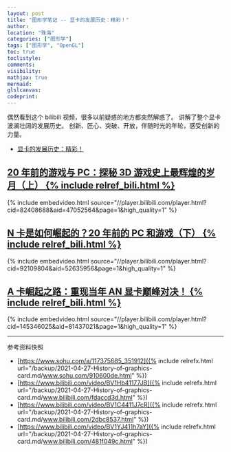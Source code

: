 ```yaml
---
layout: post
title: "图形学笔记 -- 显卡的发展历史：精彩！"
author:
location: "珠海"
categories: ["图形学"]
tags: ["图形学", "OpenGL"]
toc: true
toclistyle:
comments:
visibility:
mathjax: true
mermaid:
glslcanvas:
codeprint:
---
```


偶然看到这个 bilibili 视频，很多以前疑惑的地方都突然解惑了。
讲解了整个显卡波澜壮阔的发展历史。
创新、匠心、突破、开放，伴随时光的年轮，感受创新的力量。

* [显卡的发展历史：精彩！](https://www.sohu.com/a/117375685_351912)


## [20 年前的游戏与 PC：探秘 3D 游戏史上最辉煌的岁月（上） {% include relref_bili.html %}](https://www.bilibili.com/video/BV1Hb41177JB)

{% include embedvideo.html source="//player.bilibili.com/player.html?cid=82408688&aid=47052564&page=1&high_quality=1" %}


## [N 卡是如何崛起的？20 年前的 PC 和游戏（下） {% include relref_bili.html %}](https://www.bilibili.com/video/BV1C4411J7cR)

{% include embedvideo.html source="//player.bilibili.com/player.html?cid=92109804&aid=52635956&page=1&high_quality=1" %}


## [A 卡崛起之路：重现当年 AN 显卡巅峰对决！ {% include relref_bili.html %}](https://www.bilibili.com/video/BV1YJ411h7aY)

{% include embedvideo.html source="//player.bilibili.com/player.html?cid=145346025&aid=81437021&page=1&high_quality=1" %}

<hr class='reviewline'/>
<p class='reviewtip'><script type='text/javascript' src='{% include relref.html url="/assets/reviewjs/blogs/2021-04-27-History-of-graphics-card.md.js" %}'></script></p>
<font class='ref_snapshot'>参考资料快照</font>

- [https://www.sohu.com/a/117375685_351912]({% include relrefx.html url="/backup/2021-04-27-History-of-graphics-card.md/www.sohu.com/910600de.html" %})
- [https://www.bilibili.com/video/BV1Hb41177JB]({% include relrefx.html url="/backup/2021-04-27-History-of-graphics-card.md/www.bilibili.com/fdaccd3d.html" %})
- [https://www.bilibili.com/video/BV1C4411J7cR]({% include relrefx.html url="/backup/2021-04-27-History-of-graphics-card.md/www.bilibili.com/2dbc8537.html" %})
- [https://www.bilibili.com/video/BV1YJ411h7aY]({% include relrefx.html url="/backup/2021-04-27-History-of-graphics-card.md/www.bilibili.com/481f049c.html" %})
